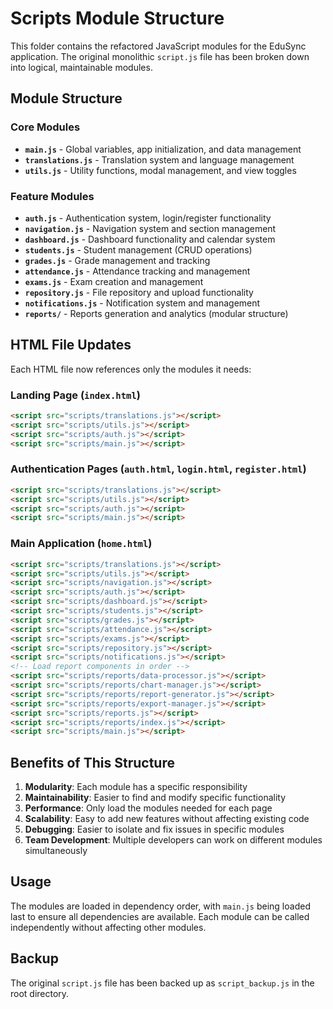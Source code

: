 # Scripts Module Structure

This folder contains the refactored JavaScript modules for the EduSync application. The original monolithic `script.js` file has been broken down into logical, maintainable modules.

## Module Structure

### Core Modules
- **`main.js`** - Global variables, app initialization, and data management
- **`translations.js`** - Translation system and language management
- **`utils.js`** - Utility functions, modal management, and view toggles

### Feature Modules
- **`auth.js`** - Authentication system, login/register functionality
- **`navigation.js`** - Navigation system and section management
- **`dashboard.js`** - Dashboard functionality and calendar system
- **`students.js`** - Student management (CRUD operations)
- **`grades.js`** - Grade management and tracking
- **`attendance.js`** - Attendance tracking and management
- **`exams.js`** - Exam creation and management
- **`repository.js`** - File repository and upload functionality
- **`notifications.js`** - Notification system and management
- **`reports/`** - Reports generation and analytics (modular structure)

## HTML File Updates

Each HTML file now references only the modules it needs:

### Landing Page (`index.html`)
```html
<script src="scripts/translations.js"></script>
<script src="scripts/utils.js"></script>
<script src="scripts/auth.js"></script>
<script src="scripts/main.js"></script>
```

### Authentication Pages (`auth.html`, `login.html`, `register.html`)
```html
<script src="scripts/translations.js"></script>
<script src="scripts/utils.js"></script>
<script src="scripts/auth.js"></script>
<script src="scripts/main.js"></script>
```

### Main Application (`home.html`)
```html
<script src="scripts/translations.js"></script>
<script src="scripts/utils.js"></script>
<script src="scripts/navigation.js"></script>
<script src="scripts/auth.js"></script>
<script src="scripts/dashboard.js"></script>
<script src="scripts/students.js"></script>
<script src="scripts/grades.js"></script>
<script src="scripts/attendance.js"></script>
<script src="scripts/exams.js"></script>
<script src="scripts/repository.js"></script>
<script src="scripts/notifications.js"></script>
<!-- Load report components in order -->
<script src="scripts/reports/data-processor.js"></script>
<script src="scripts/reports/chart-manager.js"></script>
<script src="scripts/reports/report-generator.js"></script>
<script src="scripts/reports/export-manager.js"></script>
<script src="scripts/reports.js"></script>
<script src="scripts/reports/index.js"></script>
<script src="scripts/main.js"></script>
```

## Benefits of This Structure

1. **Modularity**: Each module has a specific responsibility
2. **Maintainability**: Easier to find and modify specific functionality
3. **Performance**: Only load the modules needed for each page
4. **Scalability**: Easy to add new features without affecting existing code
5. **Debugging**: Easier to isolate and fix issues in specific modules
6. **Team Development**: Multiple developers can work on different modules simultaneously

## Usage

The modules are loaded in dependency order, with `main.js` being loaded last to ensure all dependencies are available. Each module can be called independently without affecting other modules.

## Backup

The original `script.js` file has been backed up as `script_backup.js` in the root directory.
